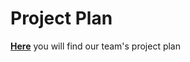 # Project Plan
[**Here**](https://adkisson-swe-f23.youtrack.cloud/gantt-charts/174-4) you will find our team's project plan 
